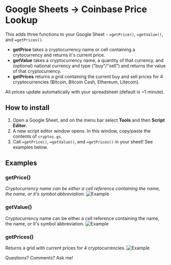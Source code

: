 # Google Sheets -> Coinbase Price Lookup

This adds three functions to your Google Sheet - `=getPrice()`, `=getValue()`, and `=getPrices()`. 
   
- **getPrice** takes a cryptocurrency name or cell containing a crytocurrency and returns it's current price.
- **getValue** takes a cryptocurrency name, a quantity of that currency, and (optional) national currency and type ("buy"/"sell") and returns the value of that cryptocurrency.
- **getPrices** returns a grid containing the current buy and sell prices for 4 cryptocurrencies (Bitcoin, Bitcoin Cash, Ethereum, Litecoin). 

All prices update automatically with your spreadsheet (default is ~1 minute).

## How to install
1. Open a Google Sheet, and on the menu bar select **Tools** and then **Script Editor**.
2. A new script editor window opens. In this window, copy/paste the contents of `cryptos.gs`. 
3. Call `=getPrice()`, `=getValue()`, and `=getPrices()` in your sheet! See examples below.

## Examples

### getPrice()
_Cryptocurrency name can be either a cell reference containing the name, the name, or it's symbol abbreviation._
![Example](https://media.giphy.com/media/3ohc11hACQzdznSDKw/giphy.gif)

### getValue()
Cryptocurrency name can be either a cell reference containing the name, the name, or it's symbol abbreviation.
![Example](https://media.giphy.com/media/xULW8lDLCoYeUhPaZq/giphy.gif)


### getPrices()
Returns a grid with current prices for 4 cryptocurrencies.
![Example](https://media.giphy.com/media/l49JNr1bqtEZ0qcYU/giphy.gif)

Questions? Comments? Ask me!
